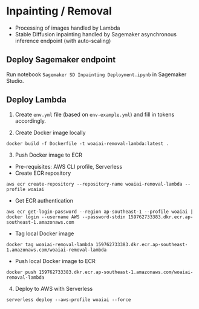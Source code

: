 # Inpainting / Removal 
- Processing of images handled by Lambda
- Stable Diffusion inpainting handled by Sagemaker asynchronous inference endpoint (with auto-scaling)

## Deploy Sagemaker endpoint 
Run notebook `Sagemaker SD Inpainting Deployment.ipynb` in Sagemaker Studio. 

## Deploy Lambda

1. Create `env.yml` file (based on `env-example.yml`) and fill in tokens accordingly.

2. Create Docker image locally 

```
docker build -f Dockerfile -t woaiai-removal-lambda:latest .
```

3. Push Docker image to ECR
- Pre-requisites: AWS CLI profile, Serverless
- Create ECR repository
```
aws ecr create-repository --repository-name woaiai-removal-lambda --profile woaiai
```
- Get ECR authentication

```
aws ecr get-login-password --region ap-southeast-1 --profile woaiai | docker login --username AWS --password-stdin 159762733383.dkr.ecr.ap-southeast-1.amazonaws.com
```
- Tag local Docker image
```
docker tag woaiai-removal-lambda 159762733383.dkr.ecr.ap-southeast-1.amazonaws.com/woaiai-removal-lambda
```
- Push local Docker image to ECR
```
docker push 159762733383.dkr.ecr.ap-southeast-1.amazonaws.com/woaiai-removal-lambda
```

4. Deploy to AWS with Serverless

```
serverless deploy --aws-profile woaiai --force
```

